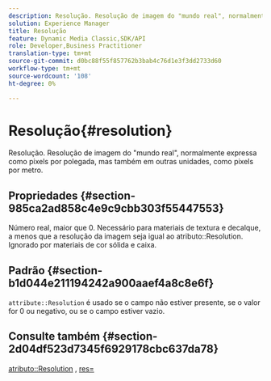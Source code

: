 ```yaml
---
description: Resolução. Resolução de imagem do "mundo real", normalmente expressa como pixels por polegada, mas também em outras unidades, como pixels por metro.
solution: Experience Manager
title: Resolução
feature: Dynamic Media Classic,SDK/API
role: Developer,Business Practitioner
translation-type: tm+mt
source-git-commit: d0bc88f55f857762b3bab4c76d1e3f3dd2733d60
workflow-type: tm+mt
source-wordcount: '108'
ht-degree: 0%

---
```



# Resolução{#resolution}

Resolução. Resolução de imagem do &quot;mundo real&quot;, normalmente expressa como pixels por polegada, mas também em outras unidades, como pixels por metro.

## Propriedades {#section-985ca2ad858c4e9c9cbb303f55447553}

Número real, maior que 0. Necessário para materiais de textura e decalque, a menos que a resolução da imagem seja igual ao atributo::Resolution. Ignorado por materiais de cor sólida e caixa.

## Padrão {#section-b1d044e211194242a900aaef4a8c8e6f}

`attribute::Resolution` é usado se o campo não estiver presente, se o valor for 0 ou negativo, ou se o campo estiver vazio.

## Consulte também {#section-2d04df523d7345f6929178cbc637da78}

[atributo::Resolution](../../../../../ir-api/material-cat/image-rendering-api-ref/c-ir-material-catalog/c-ir-material-data-reference/r-ir-resolution-dataref.md#reference-09fe14e6bfbf4db6b7f4369fffecc806) ,  [res=](../../../../../ir-api/http-protocol/image-rendering-api-ref/c-ir-http-protocol-ref/c-ir-http-protocol-command-reference/r-ir-res.md#reference-0ad9de8887144c83a6db97b4994f7c04)

